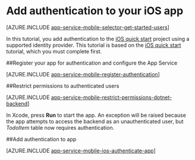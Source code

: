 <properties
	pageTitle="Add Authentication on iOS with Azure Mobile Apps"
	description="Learn how to use Azure Mobile Apps to authenticate users of your iOS app through a variety of identity providers, including AAD, Google, Facebook, Twitter, and Microsoft."
	services="app-service\mobile"
	documentationCenter="ios"
	authors="krisragh"
	manager="dwrede"
	editor=""/>

<tags
	ms.service="app-service-mobile"
	ms.workload="mobile"
	ms.tgt_pltfrm="mobile-ios"
	ms.devlang="dotnet"
	ms.topic="article"
	ms.date="03/09/2016"
	ms.author="krisragh"/>

# Add authentication to your iOS app

[AZURE.INCLUDE [app-service-mobile-selector-get-started-users](../../includes/app-service-mobile-selector-get-started-users.md)]

In this tutorial, you add authentication to the [iOS quick start] project using a supported identity provider. This tutorial is based on the [iOS quick start] tutorial, which you must complete first.

##<a name="register"></a>Register your app for authentication and configure the App Service

[AZURE.INCLUDE [app-service-mobile-register-authentication](../../includes/app-service-mobile-register-authentication.md)]

##<a name="permissions"></a>Restrict permissions to authenticated users

[AZURE.INCLUDE [app-service-mobile-restrict-permissions-dotnet-backend](../../includes/app-service-mobile-restrict-permissions-dotnet-backend.md)]

In Xcode, press **Run** to  start the app. An exception will be raised because the app attempts to access the backend as an unauthenticated user, but _TodoItem_ table now requires authentication.

##<a name="add-authentication"></a>Add authentication to app

[AZURE.INCLUDE [app-service-mobile-ios-authenticate-app](../../includes/app-service-mobile-ios-authenticate-app.md)]


<!-- URLs. -->

[iOS quick start]: app-service-mobile-ios-get-started.md

[Azure portal]: https://portal.azure.com
